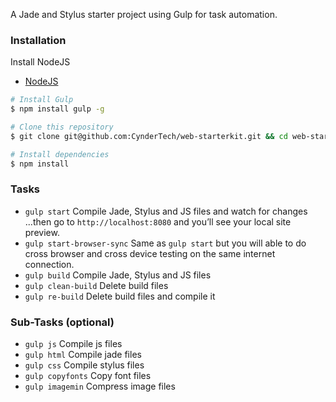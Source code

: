 A Jade and Stylus starter project using Gulp for task automation.

### Installation

Install NodeJS

- [NodeJS](http://nodejs.org/)

```sh
# Install Gulp
$ npm install gulp -g

# Clone this repository
$ git clone git@github.com:CynderTech/web-starterkit.git && cd web-starterkit

# Install dependencies
$ npm install
```

### Tasks

- `gulp start` Compile Jade, Stylus and JS files and watch for changes ...then go to `http://localhost:8080` and you’ll see your local site preview. 
- `gulp start-browser-sync` Same as `gulp start` but you will able to do cross browser and cross device testing on the same internet connection.
- `gulp build` Compile Jade, Stylus and JS files
- `gulp clean-build` Delete build files
- `gulp re-build` Delete build files and compile it 


### Sub-Tasks (optional)
- `gulp js` Compile js files
- `gulp html` Compile jade files
- `gulp css` Compile stylus files
- `gulp copyfonts` Copy font files
- `gulp imagemin` Compress image files
